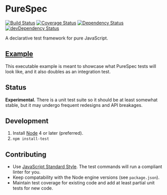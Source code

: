 # PureSpec
[![Build Status](https://travis-ci.org/nickmccurdy/purespec.svg?branch=master)](https://travis-ci.org/nickmccurdy/purespec)
[![Coverage Status](https://coveralls.io/repos/github/nickmccurdy/purespec/badge.svg?branch=master)](https://coveralls.io/github/nickmccurdy/purespec?branch=master)
[![Dependency Status](https://david-dm.org/nickmccurdy/purespec.svg)](https://david-dm.org/nickmccurdy/purespec)
[![devDependency Status](https://david-dm.org/nickmccurdy/purespec/dev-status.svg)](https://david-dm.org/nickmccurdy/purespec/?type=dev)

A declarative test framework for pure JavaScript.

## [Example](./example.js)
This executable example is meant to showcase what PureSpec tests will look like, and it also doubles as an integration test.

## Status
__Experimental.__ There is a unit test suite so it should be at least somewhat stable, but it may undergo frequent redesigns and API breakages.

## Development
1. Install [Node](https://nodejs.org/en/download/) 4 or later (preferred).
2. `npm install-test`

## Contributing
- Use [JavaScript Standard Style](http://standardjs.com/). The test commands will run a compliant linter for you.
- Keep compatability with the Node engine versions (see `package.json`).
- Maintain test coverage for existing code and add at least partial unit tests for new code.
